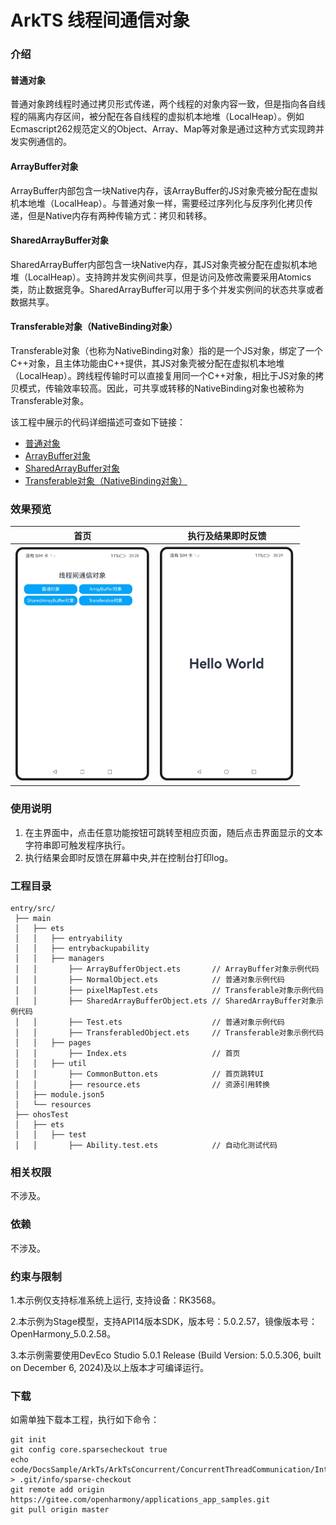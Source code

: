 # ArkTS 线程间通信对象

### 介绍

#### 普通对象

普通对象跨线程时通过拷贝形式传递，两个线程的对象内容一致，但是指向各自线程的隔离内存区间，被分配在各自线程的虚拟机本地堆（LocalHeap）。例如Ecmascript262规范定义的Object、Array、Map等对象是通过这种方式实现跨并发实例通信的。

#### ArrayBuffer对象

ArrayBuffer内部包含一块Native内存，该ArrayBuffer的JS对象壳被分配在虚拟机本地堆（LocalHeap）。与普通对象一样，需要经过序列化与反序列化拷贝传递，但是Native内存有两种传输方式：拷贝和转移。

#### SharedArrayBuffer对象

SharedArrayBuffer内部包含一块Native内存，其JS对象壳被分配在虚拟机本地堆（LocalHeap）。支持跨并发实例间共享，但是访问及修改需要采用Atomics类，防止数据竞争。SharedArrayBuffer可以用于多个并发实例间的状态共享或者数据共享。

#### Transferable对象（NativeBinding对象）

Transferable对象（也称为NativeBinding对象）指的是一个JS对象，绑定了一个C++对象，且主体功能由C++提供，其JS对象壳被分配在虚拟机本地堆（LocalHeap）。跨线程传输时可以直接复用同一个C++对象，相比于JS对象的拷贝模式，传输效率较高。因此，可共享或转移的NativeBinding对象也被称为Transferable对象。

该工程中展示的代码详细描述可查如下链接：

- [普通对象](https://docs.openharmony.cn/pages/v5.0/zh-cn/application-dev/arkts-utils/normal-object.md)
- [ArrayBuffer对象](https://docs.openharmony.cn/pages/v5.0/zh-cn/application-dev/arkts-utils/arraybuffer-object.md)
- [SharedArrayBuffer对象](https://docs.openharmony.cn/pages/v5.0/zh-cn/application-dev/arkts-utils/shared-arraybuffer-object.md)
- [Transferable对象（NativeBinding对象）](https://docs.openharmony.cn/pages/v5.0/zh-cn/application-dev/arkts-utils/transferabled-object.md)

### 效果预览

|                                   首页                                    |                            执行及结果即时反馈                             |
| :-----------------------------------------------------------------------: | :-----------------------------------------------------------------------: |
| <img src="./screenshots/CommunicationObjects_1.png" style="zoom: 50%;" /> | <img src="./screenshots/CommunicationObjects_2.png" style="zoom: 50%;" /> |

### 使用说明

1. 在主界面中，点击任意功能按钮可跳转至相应页面，随后点击界面显示的文本字符串即可触发程序执行。
2. 执行结果会即时反馈在屏幕中央,并在控制台打印log。

### 工程目录

```
entry/src/
 ├── main
 │   ├── ets
 │   │   ├── entryability
 │   │   ├── entrybackupability
 │   │   ├── managers
 │   │       ├── ArrayBufferObject.ets       // ArrayBuffer对象示例代码
 │   │       ├── NormalObject.ets            // 普通对象示例代码
 │   │       ├── pixelMapTest.ets            // Transferable对象示例代码
 │   │       ├── SharedArrayBufferObject.ets // SharedArrayBuffer对象示例代码
 │   │       ├── Test.ets					 // 普通对象示例代码
 │   │       ├── TransferabledObject.ets     // Transferable对象示例代码
 │   │   ├── pages
 │   │       ├── Index.ets                   // 首页
 │   │   ├── util
 │   │       ├── CommonButton.ets 		     // 首页跳转UI
 │   │       ├── resource.ets 		         // 资源引用转换
 │   ├── module.json5
 │   └── resources
 ├── ohosTest
 │   ├── ets
 │   │   ├── test
 │   │       ├── Ability.test.ets            // 自动化测试代码
```

### 相关权限

不涉及。

### 依赖

不涉及。

### 约束与限制

1.本示例仅支持标准系统上运行, 支持设备：RK3568。

2.本示例为Stage模型，支持API14版本SDK，版本号：5.0.2.57，镜像版本号：OpenHarmony_5.0.2.58。

3.本示例需要使用DevEco Studio 5.0.1 Release (Build Version: 5.0.5.306, built on December 6, 2024)及以上版本才可编译运行。

### 下载

如需单独下载本工程，执行如下命令：

```
git init
git config core.sparsecheckout true
echo code/DocsSample/ArkTs/ArkTsConcurrent/ConcurrentThreadCommunication/InterThreadCommunicationObjects/CommunicationObjects > .git/info/sparse-checkout
git remote add origin https://gitee.com/openharmony/applications_app_samples.git
git pull origin master
```
